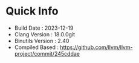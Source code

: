 # Quick Info
* Build Date : 2023-12-19
* Clang Version : 18.0.0git
* Binutils Version : 2.40
* Compiled Based : https://github.com/llvm/llvm-project/commit/245cddae
